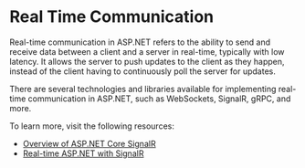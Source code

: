 # Real Time Communication

Real-time communication in ASP.NET refers to the ability to send and receive data between a client and a server in real-time, typically with low latency. It allows the server to push updates to the client as they happen, instead of the client having to continuously poll the server for updates.

There are several technologies and libraries available for implementing real-time communication in ASP.NET, such as WebSockets, SignalR, gRPC, and more.

To learn more, visit the following resources:

- [Overview of ASP.NET Core SignalR](https://learn.microsoft.com/en-us/aspnet/core/signalr/introduction?view=aspnetcore-7.0)
- [Real-time ASP.NET with SignalR](https://dotnet.microsoft.com/en-us/apps/aspnet/signalr)
